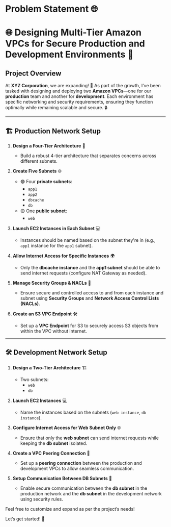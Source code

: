 # Problem Statement 🌐

# 🌐 Designing Multi-Tier Amazon VPCs for Secure Production and Development Environments 🚀

## Project Overview
At **XYZ Corporation**, we are expanding! 🎉 As part of the growth, I’ve been tasked with designing and deploying two **Amazon VPCs**—one for our **production** team and another for **development**. Each environment has specific networking and security requirements, ensuring they function optimally while remaining scalable and secure. 🔒

---

## 🏗️ Production Network Setup

1. **Design a Four-Tier Architecture** 🏢
   - Build a robust 4-tier architecture that separates concerns across different subnets.

2. **Create Five Subnets** 🌐
   - 🟢 Four **private subnets**:
     - `app1`
     - `app2`
     - `dbcache`
     - `db`
   - 🟡 One **public subnet**:
     - `web`

3. **Launch EC2 Instances in Each Subnet** 💻
   - Instances should be named based on the subnet they're in (e.g., `app1` instance for the `app1` subnet).

4. **Allow Internet Access for Specific Instances** 🌍
   - Only the **dbcache instance** and the **app1 subnet** should be able to send internet requests (configure NAT Gateway as needed).

5. **Manage Security Groups & NACLs** 🔐
   - Ensure secure and controlled access to and from each instance and subnet using **Security Groups** and **Network Access Control Lists (NACLs)**.

6. **Create an S3 VPC Endpoint** 🛠️
   - Set up a **VPC Endpoint** for S3 to securely access S3 objects from within the VPC without internet.

---

## 🛠️ Development Network Setup

1. **Design a Two-Tier Architecture** 🏗️
   - Two subnets:
     - `web`
     - `db`

2. **Launch EC2 Instances** 💻
   - Name the instances based on the subnets (`web instance`, `db instance`).

3. **Configure Internet Access for Web Subnet Only** 🌐
   - Ensure that only the **web subnet** can send internet requests while keeping the **db subnet** isolated.

4. **Create a VPC Peering Connection** 🔄
   - Set up a **peering connection** between the production and development VPCs to allow seamless communication.

5. **Setup Communication Between DB Subnets** 🔗
   - Enable secure communication between the **db subnet** in the production network and the **db subnet** in the development network using security rules.

Feel free to customize and expand as per the project’s needs!

Let’s get started! 🚀
